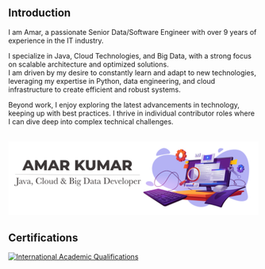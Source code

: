 ## Introduction
I am Amar, a passionate Senior Data/Software Engineer with over 9 years of experience in the IT industry.

I specialize in Java, Cloud Technologies, and Big Data, with a strong focus on scalable architecture and optimized solutions. <br/>
I am driven by my desire to constantly learn and adapt to new technologies, leveraging my expertise in Python, data engineering, and cloud infrastructure to create efficient and robust systems. 

Beyond work, I enjoy exploring the latest advancements in technology, keeping up with best practices.
I thrive in individual contributor roles where I can dive deep into complex technical challenges.
<br/>
<br/>

![](amar-opening.png)
## Certifications

<p align="left">
  <a href="https://www.credly.com/badges/aec2423f-8453-4db8-9e09-a0d6c6d28478">
    <img src="https://images.credly.com/images/0ab5b829-02ae-4a73-ac82-ab9798fb76e9/157a788a3a7d3880f574c2cdaf0b97d5.png" alt="International Academic Qualifications" width="100px">
  </a>
</p>

